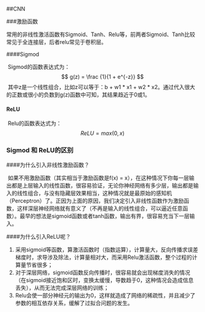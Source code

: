 ##CNN

###激励函数

常用的非线性激活函数有Sigmoid、Tanh、Relu等，前两者Sigmoid、Tanh比较常见于全连接层，后者relu常见于卷积层。

####Sigmod

​	Sigmod的函数表达式为：
$$
g(z) = \frac {1}{1 + e^{-z}}
$$
​	其中z是一个线性组合，比如z可以等于：b + w1 * x1 + w2 * x2。通过代入很大的正数或很小的负数到g(z)函数中可知，其结果趋近于0或1。

#### ReLU

​	Relu的函数表达式为：
$$
ReLU = max (0, x)
$$

### Sigmod 和 ReLU的区别

####为什么引入非线性激励函数？

​	如果不用激励函数（其实相当于激励函数是f(x) = x），在这种情况下你每一层输出都是上层输入的线性函数，很容易验证，无论你神经网络有多少层，输出都是输入的线性组合，与没有隐藏层效果相当，这种情况就是最原始的感知机（Perceptron）了。正因为上面的原因，我们决定引入非线性函数作为激励函数，这样深层神经网络就有意义了（不再是输入的线性组合，可以逼近任意函数）。最早的想法是sigmoid函数或者tanh函数，输出有界，很容易充当下一层输入。

####为什么引入ReLU呢？

1. 采用sigmoid等函数，算激活函数时（指数运算），计算量大，反向传播求误差梯度时，求导涉及除法，计算量相对大，而采用Relu激活函数，整个过程的计算量节省很多；
2. 对于深层网络，sigmoid函数反向传播时，很容易就会出现梯度消失的情况（在sigmoid接近饱和区时，变换太缓慢，导数趋于0，这种情况会造成信息丢失），从而无法完成深层网络的训练；
3. Relu会使一部分神经元的输出为0，这样就造成了网络的稀疏性，并且减少了参数的相互依存关系，缓解了过拟合问题的发生。

